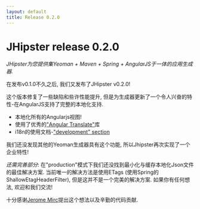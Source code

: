 ```yaml
---
layout: default
title: Release 0.2.0
---
```


JHipster release 0.2.0
==================

*JHipster为您提供集Yeoman + Maven + Spring + AngularJS于一体的应用生成器.*

在发布v0.1.0不久之后, 我们又发布了JHipster v0.2.0!

这个版本修复了一些缺陷和些许性能提升, 但是为生成器更新了一个令人兴奋的特性-在AngularJS支持了完整的本地化支持.

- 本地化所有的Angularjs视图!
- 使用了优秀的["Angular Translate"](https://github.com/PascalPrecht/angular-translate)库
- i18n的使用文档-["development" section](/development/)

我们还没发现其他的Yeoman生成器具有这个功能, 所以Jhipster再次实现了一个企业特性!

*还需完善部分*: 在"production"模式下我们还没找到最小化与缓存本地化Json文件的最佳解决方案. 当前唯一的解决方法是使用ETags (使用Spring的ShallowEtagHeaderFilter), 但是这并不是一个完美的解决方案. 如果你有任何想法, 欢迎和我们交流!

十分感谢[Jerome Mirc](https://twitter.com/JeromeMirc)提出这个想法以及辛勤的代码贡献.
